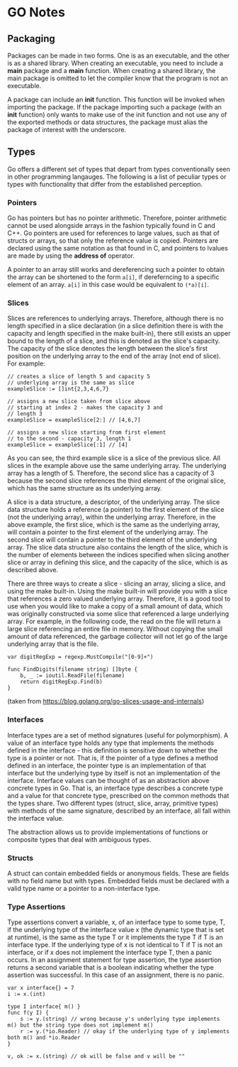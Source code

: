 # GO Notes

## Packaging
Packages can be made in two forms. One is as an executable, and the other is as a shared library. When creating an executable, you need to include a **main** package and a **main** function. When creating a shared library, the main package is omitted to let the compiler know that the program is not an executable. 

A package can include an **init** function. This function will be invoked when importing the package. If the package importing such a package (with an **init** function) only wants to make use of the init function and not use any of the exported methods or data structures, the package must alias the package of interest with the underscore.

## Types
Go offers a different set of types that depart from types conventionally seen in other programming langauges. The following is a list of peculiar types or types with functionality that differ from the established perception.
### Pointers
Go has pointers but has no pointer arithmetic. Therefore, pointer arithmetic cannot be used alongside arrays in the fashion typically found in C and C++. Go pointers are used for references to large values, such as that of structs or arrays, so that only the reference value is copied. Pointers are declared using the same notation as that found in C, and pointers to lvalues are made by using the **address of** operator.

A pointer to an array still works and dereferencing such a pointer to obtain the array can be shortened to the form `a[i]`, if dereferncing to a specific element of an array. `a[i]` in this case would be equivalent to `(*a)[i]`.
### Slices
Slices are references to underlying arrays. Therefore, although there is no length specified in a slice declaration (in a slice definition there is with the capacity and length specified in the make built-in), there still exists an upper bound to the length of a slice, and this is denoted as the slice's capacity. The capacity of the slice denotes the length between the slice's first position on the underlying array to the end of the array (not end of slice). For example:

``` 
// creates a slice of length 5 and capacity 5
// underlying array is the same as slice
exampleSlice := []int{2,3,4,6,7}

// assigns a new slice taken from slice above 
// starting at index 2 - makes the capacity 3 and
// length 3
exampleSlice = exampleSlice[2:] // [4,6,7]

// assigns a new slice starting from first element
// to the second - capacity 3, length 1 
exampleSlice = exampleSlice[:1] // [4]
```
As you can see, the third example slice is a slice of the previous slice. All slices in the example above use the same underlying array. The underlying array has a length of 5. Therefore, the second slice has a capacity of 3 because the second slice references the third element of the original slice, which has the same structure as its underlying array. 

A slice is a data structure, a descriptor, of the underlying array. The slice data structure holds a reference (a pointer) to the first element of the slice (not the underlying array), within the underlying array. Therefore, in the above example, the first slice, which is the same as the underlying array, will contain a pointer to the first element of the underlying array. The second slice will contain a pointer to the third element of the underlying array. The slice data structure also contains the length of the slice, which is the number of elements between the indices specified when slicing another slice or array in defining this slice, and the capacity of the slice, which is as described above. 

There are three ways to create a slice - slicing an array, slicing a slice, and using the make built-in. Using the make built-in will provide you with a slice that references a zero valued underlying array. Therefore, it is a good tool to use when you would like to make a copy of a small amount of data, which was originally constructed via some slice that referenced a large underlying array. For example, in the following code, the read on the file will return a large slice referencing an entire file in memory. Without copying the small amount of data referenced, the garbage collector will not let go of the large underlying array that is the file. 

```
var digitRegExp = regexp.MustCompile("[0-9]+")

func FindDigits(filename string) []byte {
    b, _ := ioutil.ReadFile(filename)
    return digitRegExp.Find(b)
}
```
(taken from https://blog.golang.org/go-slices-usage-and-internals) 

### Interfaces
Interface types are a set of method signatures (useful for polymorphism). A value of an interface type holds any type that implements the methods defined in the interface - this definition is sensitive down to whether the type is a pointer or not. That is, if the pointer of a type defines a method defined in an interface, the pointer type is an implementation of that interface but the underlying type by itself is not an implementation of the interface. Interface values can be thought of as an abstraction above concrete types in Go. That is, an interface type describes a concrete type and a value for that concrete type, prescribed on the common methods that the types share. Two different types (struct, slice, array, primitive types) with methods of the same signature, described by an interface, all fall within the interface value.

The abstraction allows us to provide implementations of functions or composite types that deal with ambiguous types. 

### Structs
A struct can contain embedded fields or anonymous fields. These are fields with no field name but with types. Embedded fields must be declared with a valid type name or a pointer to a non-interface type. 

### Type Assertions
Type assertions convert a variable, x, of an interface type to some type, T, if the underlying type of the interface value x (the dynamic type that is set at runtime), is the same as the type T or it implements the type T if T is an interface type. If the underlying type of x is not identical to T if T is not an interface, or if x does not implement the interface type T, then a panic occurs. In an assignment statement for type assertion, the type assertion returns a second variable that is a boolean indicating whether the type assertion was successful. In this case of an assignment, there is no panic. 

```
var x interface{} = 7
i := x.(int)

type I interface{ m() }
func f(y I) {
    s := y.(string) // wrong because y's underlying type implements m() but the string type does not implement m()
    r := y.(*io.Reader) // okay if the underlying type of y implements both m() and *io.Reader
}

v, ok := x.(string) // ok will be false and v will be ""
```


